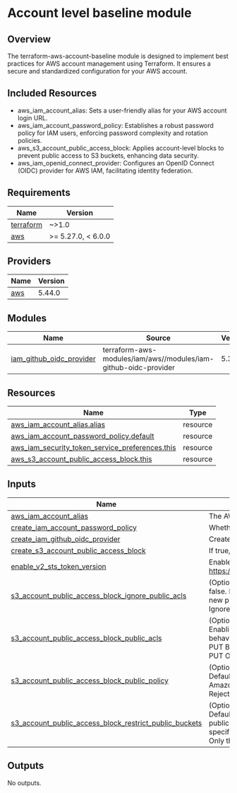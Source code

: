 # Account level baseline module

## Overview
The terraform-aws-account-baseline module is designed to implement best practices for AWS account management using Terraform. It ensures a secure and standardized configuration for your AWS account.

## Included Resources
- aws_iam_account_alias: Sets a user-friendly alias for your AWS account login URL.
- aws_iam_account_password_policy: Establishes a robust password policy for IAM users, enforcing password complexity and rotation policies.
- aws_s3_account_public_access_block: Applies account-level blocks to prevent public access to S3 buckets, enhancing data security.
- aws_iam_openid_connect_provider: Configures an OpenID Connect (OIDC) provider for AWS IAM, facilitating identity federation.

<!-- BEGINNING OF PRE-COMMIT-TERRAFORM DOCS HOOK -->
## Requirements

| Name | Version |
|------|---------|
| <a name="requirement_terraform"></a> [terraform](#requirement\_terraform) | ~>1.0 |
| <a name="requirement_aws"></a> [aws](#requirement\_aws) | >= 5.27.0, < 6.0.0 |

## Providers

| Name | Version |
|------|---------|
| <a name="provider_aws"></a> [aws](#provider\_aws) | 5.44.0 |

## Modules

| Name | Source | Version |
|------|--------|---------|
| <a name="module_iam_github_oidc_provider"></a> [iam\_github\_oidc\_provider](#module\_iam\_github\_oidc\_provider) | terraform-aws-modules/iam/aws//modules/iam-github-oidc-provider | 5.34.0 |

## Resources

| Name | Type |
|------|------|
| [aws_iam_account_alias.alias](https://registry.terraform.io/providers/hashicorp/aws/latest/docs/resources/iam_account_alias) | resource |
| [aws_iam_account_password_policy.default](https://registry.terraform.io/providers/hashicorp/aws/latest/docs/resources/iam_account_password_policy) | resource |
| [aws_iam_security_token_service_preferences.this](https://registry.terraform.io/providers/hashicorp/aws/latest/docs/resources/iam_security_token_service_preferences) | resource |
| [aws_s3_account_public_access_block.this](https://registry.terraform.io/providers/hashicorp/aws/latest/docs/resources/s3_account_public_access_block) | resource |

## Inputs

| Name | Description | Type | Default | Required |
|------|-------------|------|---------|:--------:|
| <a name="input_aws_iam_account_alias"></a> [aws\_iam\_account\_alias](#input\_aws\_iam\_account\_alias) | The AWS IAM account alias to set for the account, by default it will be set to the account name | `string` | `""` | no |
| <a name="input_create_iam_account_password_policy"></a> [create\_iam\_account\_password\_policy](#input\_create\_iam\_account\_password\_policy) | Whether to create an IAM account password policy | `bool` | `true` | no |
| <a name="input_create_iam_github_oidc_provider"></a> [create\_iam\_github\_oidc\_provider](#input\_create\_iam\_github\_oidc\_provider) | Create IAM OIDC provider for GitHub | `bool` | `true` | no |
| <a name="input_create_s3_account_public_access_block"></a> [create\_s3\_account\_public\_access\_block](#input\_create\_s3\_account\_public\_access\_block) | If true, module will create S3 public access block for account | `bool` | `true` | no |
| <a name="input_enable_v2_sts_token_version"></a> [enable\_v2\_sts\_token\_version](#input\_enable\_v2\_sts\_token\_version) | Enable V2 STS token version: https://docs.aws.amazon.com/IAM/latest/APIReference/API_SetSecurityTokenServicePreferences.html | `bool` | `true` | no |
| <a name="input_s3_account_public_access_block_ignore_public_acls"></a> [s3\_account\_public\_access\_block\_ignore\_public\_acls](#input\_s3\_account\_public\_access\_block\_ignore\_public\_acls) | (Optional) Whether Amazon S3 should ignore public ACLs for buckets in this account. Defaults to false. Enabling this setting does not affect the persistence of any existing ACLs and doesn't prevent new public ACLs from being set. When set to true causes Amazon S3 to:<br>      Ignore all public ACLs on buckets in this account and any objects that they contain. | `bool` | `true` | no |
| <a name="input_s3_account_public_access_block_public_acls"></a> [s3\_account\_public\_access\_block\_public\_acls](#input\_s3\_account\_public\_access\_block\_public\_acls) | (Optional) Whether Amazon S3 should block public ACLs for buckets in this account. Defaults to false. Enabling this setting does not affect existing policies or ACLs. When set to true causes the following behavior:<br>      PUT Bucket acl and PUT Object acl calls will fail if the specified ACL allows public access.<br>      PUT Object calls fail if the request includes a public ACL. | `bool` | `true` | no |
| <a name="input_s3_account_public_access_block_public_policy"></a> [s3\_account\_public\_access\_block\_public\_policy](#input\_s3\_account\_public\_access\_block\_public\_policy) | (Optional) Whether Amazon S3 should block public bucket policies for buckets in this account. Defaults to false. Enabling this setting does not affect existing bucket policies. When set to true causes Amazon S3 to:<br>    Reject calls to PUT Bucket policy if the specified bucket policy allows public access. | `bool` | `true` | no |
| <a name="input_s3_account_public_access_block_restrict_public_buckets"></a> [s3\_account\_public\_access\_block\_restrict\_public\_buckets](#input\_s3\_account\_public\_access\_block\_restrict\_public\_buckets) | (Optional) Whether Amazon S3 should restrict public bucket policies for buckets in this account. Defaults to false. Enabling this setting does not affect previously stored bucket policies, except that public and cross-account access within any public bucket policy, including non-public delegation to specific accounts, is blocked. When set to true:<br>      Only the bucket owner and AWS Services can access buckets with public policies. | `bool` | `true` | no |

## Outputs

No outputs.
<!-- END OF PRE-COMMIT-TERRAFORM DOCS HOOK -->
